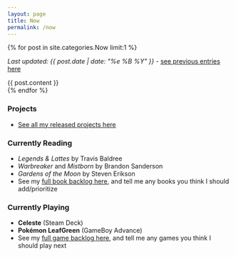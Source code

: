 ```yaml
---
layout: page
title: Now
permalink: /now
---
```


{% for post in site.categories.Now limit:1 %}
  <p><em>Last updated: {{ post.date | date: "%e %B %Y" }}</em> - <a href="https://niclake.me/categories/#Now">see previous entries here</a></p>
  <div>{{ post.content }}</div>
{% endfor %}

### Projects

- [See all my released projects here](/projects)

### Currently Reading

- _Legends & Lattes_ by Travis Baldree
- _Warbreaker_ and _Mistborn_ by Brandon Sanderson
- _Gardens of the Moon_ by Steven Erikson
- See my [full book backlog here][books], and tell me any books you think I should add/prioritize

### Currently Playing

- **Celeste** (Steam Deck)
- **Pokémon LeafGreen** (GameBoy Advance)
- See my [full game backlog here][games], and tell me any games you think I should play next

[now]: https://niclake.me/now-for-april-2024/
[books]: https://docs.google.com/spreadsheets/d/1-1PcHF6xzFKTaTvxnfjm6bVgo4pd5yIr3nbxsbckoFo/edit?usp=sharing
[games]: https://docs.google.com/spreadsheets/d/1zg-SOYI8DlH-ibSNslfPtq0xJB4sEMb_7OHKbq2qclk/edit?usp=sharing
